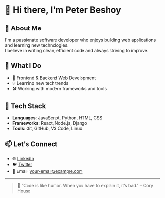 # 👋 Hi there, I'm Peter Beshoy

## 🚀 About Me
I'm a passionate software developer who enjoys building web applications and learning new technologies.  
I believe in writing clean, efficient code and always striving to improve.

## 💼 What I Do
- 🔧 Frontend & Backend Web Development  
- 💡 Learning new tech trends  
- 🛠️ Working with modern frameworks and tools

## 🧰 Tech Stack
- **Languages**: JavaScript, Python, HTML, CSS  
- **Frameworks**: React, Node.js, Django  
- **Tools**: Git, GitHub, VS Code, Linux

## 📫 Let's Connect
- 🌐 [LinkedIn](https://linkedin.com/in/your-username)  
- 🐦 [Twitter](https://twitter.com/your-username)  
- 📧 Email: your-email@example.com  

---

> 💬 “Code is like humor. When you have to explain it, it’s bad.” – Cory House

